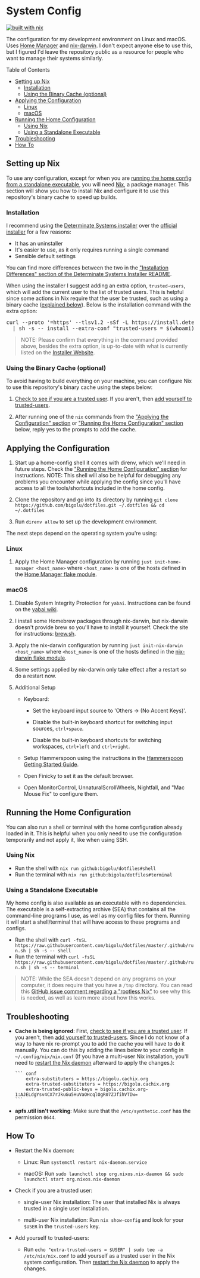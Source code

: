 # System Config

[![built with nix][built-with-nix-badge]][built-with-nix-site]

The configuration for my development environment on Linux and macOS. Uses
[Home Manager][home-manager] and [nix-darwin][nix-darwin]. I don't expect anyone else to use this,
but I figured I'd leave the repository public as a resource for people who want to manage
their systems similarly.

Table of Contents

<!--
  DO NOT EDIT THE TABLE OF CONTENTS MANUALLY.
  It gets generated by markdown-toc: https://github.com/jonschlinkert/markdown-toc
  To regenerate, run `just codegen-readme`. Though the pre-commit hook will automatically run this
  for you.
-->

<!-- toc -->

- [Setting up Nix](#setting-up-nix)
  - [Installation](#installation)
  - [Using the Binary Cache (optional)](#using-the-binary-cache-optional)
- [Applying the Configuration](#applying-the-configuration)
  - [Linux](#linux)
  - [macOS](#macos)
- [Running the Home Configuration](#running-the-home-configuration)
  - [Using Nix](#using-nix)
  - [Using a Standalone Executable](#using-a-standalone-executable)
- [Troubleshooting](#troubleshooting)
- [How To](#how-to)

<!-- tocstop -->

## Setting up Nix

To use any configuration, except for when you are
[running the home config from a standalone executable](#using-a-standalone-executable), you will need
[Nix][nix], a package manager. This section will show you how to install Nix and configure it to use this
repository's binary cache to speed up builds.

### Installation

I recommend using the [Determinate Systems installer][determinate-systems-installer] over the
[official installer][official-installer] for a few reasons:

- It has an uninstaller
- It's easier to use, as it only requires running a single command
- Sensible default settings

You can find more differences between the two in the
["Installation Differences" section of the Determinate Systems Installer README][determinate-systems-installer-differences].

When using the installer I suggest adding an extra option, `trusted-users`, which will add the current user to the list
of trusted users. This is helpful since some actions in Nix require that the user be trusted, such as using a
binary cache ([explained below](#using-the-binary-cache-optional)). Below is the installation command with the
extra option:

<pre>
curl --proto '=https' --tlsv1.2 -sSf -L https://install.determinate.systems/nix \
  | sh -s -- install --extra-conf "trusted-users = $(whoami)"
</pre>

> NOTE: Please confirm that everything in the command provided above, besides the extra option, is up-to-date with
> what is currently listed on the [Installer Website][determinate-systems-installer].

<!-- Adding this since the link generated by markdown-toc doesn't match what GitHub generated -->

<span id="using-the-binary-cache-optional"></span>

### Using the Binary Cache (optional)

To avoid having to build everything on your machine, you can configure Nix to use this repository's binary cache using
the steps below:

1. [Check to see if you are a trusted user](#check-trust). If you aren't, then
   [add yourself to trusted-users](#add-trust).

2. After running one of the `nix` commands from the
   ["Applying the Configuration" section](#applying-the-configuration) or
   ["Running the Home Configuration" section](#running-the-home-configuration) below, reply yes to the prompts to add
   the cache.

## Applying the Configuration

1. Start up a home-config shell it comes with direnv, which we'll need in future steps.
   Check the ["Running the Home Configuration" section](#running-the-home-configuration) for
   instructions. NOTE: This shell will also be helpful for debugging any problems you encounter
   while applying the config since you'll have access to all the tools/shortcuts included in the home
   config.

2. Clone the repository and go into its directory by running
   `git clone https://github.com/bigolu/dotfiles.git ~/.dotfiles && cd ~/.dotfiles`

3. Run `direnv allow` to set up the development environment.

The next steps depend on the operating system you're using:

### Linux

1. Apply the Home Manager configuration by running `just init-home-manager <host_name>`
   where `<host_name>` is one of the hosts defined in the [Home Manager flake module][home-manager-flake-module].

### macOS

1. Disable System Integrity Protection for `yabai`. Instructions can be found on the [yabai wiki][yabai-wiki].

2. I install some Homebrew packages through nix-darwin, but nix-darwin doesn't provide brew so you'll have to install
   it yourself. Check the site for instructions: [brew.sh][brew].

3. Apply the nix-darwin configuration by running `just init-nix-darwin <host_name>` where
   `<host_name>` is one of the hosts defined in the [nix-darwin flake module][nix-darwin-flake-module].

4. Some settings applied by nix-darwin only take effect after a restart so do a restart now.

5. Additional Setup

   - Keyboard:

     - Set the keyboard input source to 'Others → (No Accent Keys)'.

     - Disable the built-in keyboard shortcut for switching input sources, `ctrl+space`.

     - Disable the built-in keyboard shortcuts for switching workspaces, `ctrl+left` and `ctrl+right`.

   - Setup Hammerspoon using the instructions in the [Hammerspoon Getting Started Guide][hammerspoon-guide].

   - Open Finicky to set it as the default browser.

   - Open MonitorControl, UnnaturalScrollWheels, Nightfall, and "Mac Mouse Fix" to configure them.

## Running the Home Configuration

You can also run a shell or terminal with the home configuration already loaded in it. This is helpful when you only
need to use the configuration temporarily and not apply it, like when using SSH.

### Using Nix

- Run the shell with `nix run github:bigolu/dotfiles#shell`
- Run the terminal with `nix run github:bigolu/dotfiles#terminal`

### Using a Standalone Executable

My home config is also available as an executable with no dependencies. The executable is a self-extracting archive
(SEA) that contains all the command-line programs I use, as well as my config files for them. Running it will start a
shell/terminal that will have access to these programs and configs.

- Run the shell with
  `curl -fsSL https://raw.githubusercontent.com/bigolu/dotfiles/master/.github/run.sh | sh -s -- shell`
- Run the terminal with
  `curl -fsSL https://raw.githubusercontent.com/bigolu/dotfiles/master/.github/run.sh | sh -s -- terminal`

> NOTE: While the SEA doesn't depend on any programs on your computer, it does require that you have a `/tmp`
> directory. You can read this [GitHub issue comment regarding a "rootless Nix"][rootless-nix] to see why this is
> needed, as well as learn more about how this works.

## Troubleshooting

- **Cache is being ignored**: First, [check to see if you are a trusted user](#check-trust). If you aren't, then
  [add yourself to trusted-users](#add-trust). Since I do not know of a way to have nix re-prompt you to add the cache
  you will have to do it manually. You can do this by adding the lines below to your config in `~/.config/nix/nix.conf`
  (If you have a multi-user Nix installation, you'll need to [restart the Nix daemon](#restart-daemon) afterward to apply the changes.):

      ``` conf
          extra-substituters = https://bigolu.cachix.org
          extra-trusted-substituters = https://bigolu.cachix.org
          extra-trusted-public-keys = bigolu.cachix.org-1:AJELdgYsv4CX7rJkuGu5HuVaOHcqlOgR07ZJfihVTIw=
      ```

- **apfs.util isn't working**: Make sure that the `/etc/synthetic.conf` has the permission `0644`.

## How To

- <span id="restart-daemon">Restart the Nix daemon</span>:

  - Linux: Run `systemctl restart nix-daemon.service`

  - macOS: Run `sudo launchctl stop org.nixos.nix-daemon && sudo launchctl start org.nixos.nix-daemon`

- <span id="check-trust">Check if you are a trusted user</span>:

  - single-user Nix installation: The user that installed Nix is always trusted in a single user installation.

  - multi-user Nix installation: Run `nix show-config` and look for your `$USER` in the `trusted-users` key.

- <span id="add-trust">Add yourself to trusted-users</span>:

  - Run `echo "extra-trusted-users = $USER" | sudo tee -a /etc/nix/nix.conf` to add yourself as a trusted user in the
    Nix system configuration. Then [restart the Nix daemon](#restart-daemon) to apply the changes.

[determinate-systems-installer]: https://github.com/DeterminateSystems/nix-installer
[determinate-systems-installer-differences]: https://github.com/DeterminateSystems/nix-installer#installation-differences
[official-installer]: https://nixos.org/download.html
[home-manager]: https://github.com/nix-community/home-manager
[nix-darwin]: https://github.com/LnL7/nix-darwin
[home-manager-flake-module]: https://github.com/bigolu/dotfiles/blob/master/flake-modules/home-manager/default.nix
[yabai-wiki]: https://github.com/koekeishiya/yabai/wiki/Disabling-System-Integrity-Protection
[brew]: https://brew.sh/
[nix-darwin-flake-module]: https://github.com/bigolu/dotfiles/blob/master/flake-modules/nix-darwin/default.nix
[hammerspoon-guide]: https://www.hammerspoon.org/go/
[rootless-nix]: https://github.com/NixOS/nix/issues/1971#issue-304578884
[built-with-nix-site]: https://builtwithnix.org
[built-with-nix-badge]: https://builtwithnix.org/badge.svg
[nix]: https://nixos.org/learn
